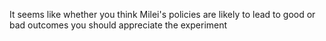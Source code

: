 It seems like whether you think Milei's policies are likely to lead to good or bad outcomes you should appreciate the experiment

